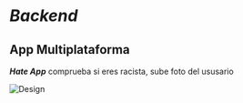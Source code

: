 # _**Backend**_
## App Multiplataforma
_**Hate App**_ comprueba si eres racista, sube foto del ususario 

![Design](https://github.com/sukuzhanay/backend/blob/master/Screenshot%202022-03-04%20at%2006.52.28.png)

